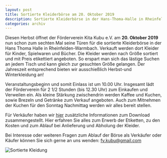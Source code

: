 ```yaml
---
layout: post
title: Sortierte Kleiderbörse am 20. Oktober 2019
description: Sortierte Kleiderbörse in der Hans-Thoma-Halle in Rheinfelden/Warmbach am 20. Oktober 2019.
categories: archiv
---
```


Diesen Herbst öffnet der Förderverein Kita Kubu e.V. am **20. Oktober 2019** nun schon zum sechten Mal seine Türen für die sortierte
Kleiderbörse in der Hans Thoma Halle in Rheinfelden-Warmbach.
Verkauft werden dort Kleider für Kinder, Spielwaren und Bücher.
Die Kleider werden nach Größe sortiert und mit Preis etikettiert angeboten. So erspart man sich das lästige Suchen an jedem Tisch und kann gleich
zur gesuchten Größe gelangen.
Der Jahreszeit entsprechend bieten wir ausschießlich Herbst-und Winterkleidung an!

Veranstaltungsbeginn und somit Einlass ist um 10.00 Uhr. Insgesamt lädt der Förderverein für 
2 1/2 Stunden (bis 12.30 Uhr) zum Einkaufen und Verweilen ein. Als kleine Stärkung zwischendrin werden Kaffee und Kuchen,
sowie Brezeln und Getränke zum Verkauf angeboten.
Auch zum Mitnehmen der Kuchen für den Sonntag Nachmittag werden wir alles bereit stellen.

Für Verkäufer haben wir [hier](/docs/Verkaeuferinfo_10-2019.pdf) zusätzliche Informationen zum Download zusammengestellt. 
Hier erfahren Sie alles zum Erwerb der Etiketten, zu den Kosten und zum Ablauf bei Anlieferung und Abholung der Kleider.

Bei Interesse oder weiteren Fragen zum Ablauf der Börse als Verkäufer oder Käufer können Sie sich gerne an uns wenden:
<fv.kubu@gmail.com>

![Sortierte Kleidung](/images/Plakat2019_10.png)
